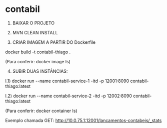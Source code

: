 # contabil

1) BAIXAR O PROJETO

2) MVN CLEAN INSTALL

3) CRIAR IMAGEM A PARTIR DO Dockerfile

docker build -t contabil-thiago .

(Para conferir: docker image ls)

4) SUBIR DUAS INSTÂNCIAS:

I.1) docker run --name contabil-service-1 -itd -p 12001:8090 contabil-thiago:latest

I.2) docker run --name contabil-service-2 -itd -p 12002:8090 contabil-thiago:latest

(Para conferir: docker container ls)

Exemplo chamada GET: http://10.0.75.1:12001/lancamentos-contabeis/_stats
